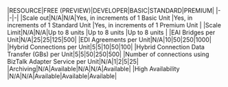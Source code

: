 |RESOURCE|FREE (PREVIEW)|DEVELOPER|BASIC|STANDARD|PREMIUM|
|-|-|-|
|Scale out|N/A|N/A|Yes, in increments of 1 Basic Unit |Yes, in increments of 1 Standard Unit |Yes, in increments of 1 Premium Unit |
|Scale Limit|N/A|N/A|Up to 8 units |Up to 8 units |Up to 8 units |
|EAI Bridges per Unit|N/A|25|25|125|500|
|EDI Agreements per Unit|N/A|10|50|250|1000|
|Hybrid Connections per Unit|5|5|10|50|100|
|Hybrid Connection Data Transfer (GBs) per Unit|5|5|50|250|500|
|Number of connections using BizTalk Adapter Service per Unit|N/A|1|2|5|25|
|Archiving|N/A|Available|N/A|N/A|Available|
|High Availability |N/A|N/A|Available|Available|Available|

